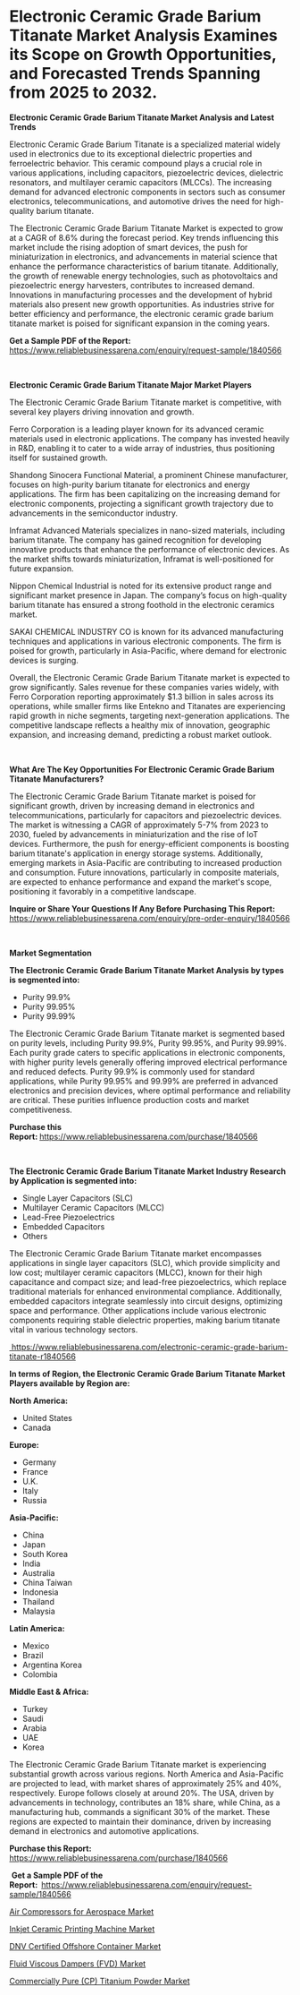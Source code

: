 <p><h1>Electronic Ceramic Grade Barium Titanate Market Analysis Examines its Scope on Growth Opportunities, and Forecasted Trends Spanning from 2025 to 2032.</h1></p><p><strong>Electronic Ceramic Grade Barium Titanate Market Analysis and Latest Trends</strong></p>
<p><p>Electronic Ceramic Grade Barium Titanate is a specialized material widely used in electronics due to its exceptional dielectric properties and ferroelectric behavior. This ceramic compound plays a crucial role in various applications, including capacitors, piezoelectric devices, dielectric resonators, and multilayer ceramic capacitors (MLCCs). The increasing demand for advanced electronic components in sectors such as consumer electronics, telecommunications, and automotive drives the need for high-quality barium titanate.</p><p>The Electronic Ceramic Grade Barium Titanate Market is expected to grow at a CAGR of 8.6% during the forecast period. Key trends influencing this market include the rising adoption of smart devices, the push for miniaturization in electronics, and advancements in material science that enhance the performance characteristics of barium titanate. Additionally, the growth of renewable energy technologies, such as photovoltaics and piezoelectric energy harvesters, contributes to increased demand. Innovations in manufacturing processes and the development of hybrid materials also present new growth opportunities. As industries strive for better efficiency and performance, the electronic ceramic grade barium titanate market is poised for significant expansion in the coming years.</p></p>
<p><strong>Get a Sample PDF of the Report:&nbsp;</strong> <a href="https://www.reliablebusinessarena.com/enquiry/request-sample/1840566?utm_campaign=3497&utm_medium=2&utm_source=Github&utm_content=ia&utm_term=03042025&utm_id=electronic-ceramic-grade-barium-titanate">https://www.reliablebusinessarena.com/enquiry/request-sample/1840566</a></p>
<p>&nbsp;</p>
<p><strong>Electronic Ceramic Grade Barium Titanate Major Market Players</strong></p>
<p><p>The Electronic Ceramic Grade Barium Titanate market is competitive, with several key players driving innovation and growth. </p><p>Ferro Corporation is a leading player known for its advanced ceramic materials used in electronic applications. The company has invested heavily in R&D, enabling it to cater to a wide array of industries, thus positioning itself for sustained growth. </p><p>Shandong Sinocera Functional Material, a prominent Chinese manufacturer, focuses on high-purity barium titanate for electronics and energy applications. The firm has been capitalizing on the increasing demand for electronic components, projecting a significant growth trajectory due to advancements in the semiconductor industry.</p><p>Inframat Advanced Materials specializes in nano-sized materials, including barium titanate. The company has gained recognition for developing innovative products that enhance the performance of electronic devices. As the market shifts towards miniaturization, Inframat is well-positioned for future expansion.</p><p>Nippon Chemical Industrial is noted for its extensive product range and significant market presence in Japan. The company’s focus on high-quality barium titanate has ensured a strong foothold in the electronic ceramics market.</p><p>SAKAI CHEMICAL INDUSTRY CO is known for its advanced manufacturing techniques and applications in various electronic components. The firm is poised for growth, particularly in Asia-Pacific, where demand for electronic devices is surging.</p><p>Overall, the Electronic Ceramic Grade Barium Titanate market is expected to grow significantly. Sales revenue for these companies varies widely, with Ferro Corporation reporting approximately $1.3 billion in sales across its operations, while smaller firms like Entekno and Titanates are experiencing rapid growth in niche segments, targeting next-generation applications. The competitive landscape reflects a healthy mix of innovation, geographic expansion, and increasing demand, predicting a robust market outlook.</p></p>
<p>&nbsp;</p>
<p><strong>What Are The Key Opportunities For Electronic Ceramic Grade Barium Titanate Manufacturers?</strong></p>
<p><p>The Electronic Ceramic Grade Barium Titanate market is poised for significant growth, driven by increasing demand in electronics and telecommunications, particularly for capacitors and piezoelectric devices. The market is witnessing a CAGR of approximately 5-7% from 2023 to 2030, fueled by advancements in miniaturization and the rise of IoT devices. Furthermore, the push for energy-efficient components is boosting barium titanate's application in energy storage systems. Additionally, emerging markets in Asia-Pacific are contributing to increased production and consumption. Future innovations, particularly in composite materials, are expected to enhance performance and expand the market's scope, positioning it favorably in a competitive landscape.</p></p>
<p><strong>Inquire or Share Your Questions If Any Before Purchasing This Report:</strong> <a href="https://www.reliablebusinessarena.com/enquiry/pre-order-enquiry/1840566?utm_campaign=3497&utm_medium=2&utm_source=Github&utm_content=ia&utm_term=03042025&utm_id=electronic-ceramic-grade-barium-titanate">https://www.reliablebusinessarena.com/enquiry/pre-order-enquiry/1840566</a></p>
<p>&nbsp;</p>
<p><strong>Market Segmentation</strong></p>
<p><strong>The Electronic Ceramic Grade Barium Titanate Market Analysis by types is segmented into:</strong></p>
<p><ul><li>Purity 99.9%</li><li>Purity 99.95%</li><li>Purity 99.99%</li></ul></p>
<p><p>The Electronic Ceramic Grade Barium Titanate market is segmented based on purity levels, including Purity 99.9%, Purity 99.95%, and Purity 99.99%. Each purity grade caters to specific applications in electronic components, with higher purity levels generally offering improved electrical performance and reduced defects. Purity 99.9% is commonly used for standard applications, while Purity 99.95% and 99.99% are preferred in advanced electronics and precision devices, where optimal performance and reliability are critical. These purities influence production costs and market competitiveness.</p></p>
<p><strong>Purchase this Report:&nbsp;</strong><a href="https://www.reliablebusinessarena.com/purchase/1840566?utm_campaign=3497&utm_medium=2&utm_source=Github&utm_content=ia&utm_term=03042025&utm_id=electronic-ceramic-grade-barium-titanate">https://www.reliablebusinessarena.com/purchase/1840566</a></p>
<p>&nbsp;</p>
<p><strong>The Electronic Ceramic Grade Barium Titanate Market Industry Research by Application is segmented into:</strong></p>
<p><ul><li>Single Layer Capacitors (SLC)</li><li>Multilayer Ceramic Capacitors (MLCC)</li><li>Lead-Free Piezoelectrics</li><li>Embedded Capacitors</li><li>Others</li></ul></p>
<p><p>The Electronic Ceramic Grade Barium Titanate market encompasses applications in single layer capacitors (SLC), which provide simplicity and low cost; multilayer ceramic capacitors (MLCC), known for their high capacitance and compact size; and lead-free piezoelectrics, which replace traditional materials for enhanced environmental compliance. Additionally, embedded capacitors integrate seamlessly into circuit designs, optimizing space and performance. Other applications include various electronic components requiring stable dielectric properties, making barium titanate vital in various technology sectors.</p></p>
<p><a href="https://www.reliablebusinessarena.com/electronic-ceramic-grade-barium-titanate-r1840566?utm_campaign=3497&utm_medium=2&utm_source=Github&utm_content=ia&utm_term=03042025&utm_id=electronic-ceramic-grade-barium-titanate">&nbsp;https://www.reliablebusinessarena.com/electronic-ceramic-grade-barium-titanate-r1840566</a></p>
<p><strong>In terms of Region, the Electronic Ceramic Grade Barium Titanate Market Players available by Region are:</strong></p>
<p>
    <p> <strong> North America: </strong>
        <ul>
            <li>United States</li>
            <li>Canada</li>
        </ul>
        </p> 
    <p> <strong> Europe: </strong>
        <ul>
            <li>Germany</li>
            <li>France</li>
            <li>U.K.</li>
            <li>Italy</li>
            <li>Russia</li>
        </ul>
        </p> 
    <p> <strong> Asia-Pacific: </strong>
        <ul>
            <li>China</li>
            <li>Japan</li>
            <li>South Korea</li>
            <li>India</li>
            <li>Australia</li>
            <li>China Taiwan</li>
            <li>Indonesia</li>
            <li>Thailand</li>
            <li>Malaysia</li>
        </ul>
        </p> 
    <p> <strong> Latin America: </strong>
        <ul>
            <li>Mexico</li>
            <li>Brazil</li>
            <li>Argentina Korea</li>
            <li>Colombia</li>
        </ul>
        </p> 
    <p> <strong> Middle East & Africa: </strong>
        <ul>
            <li>Turkey</li>
            <li>Saudi</li>
            <li>Arabia</li>
            <li>UAE</li>
            <li>Korea</li>
        </ul>
    </p>
    </p>
<p><p>The Electronic Ceramic Grade Barium Titanate market is experiencing substantial growth across various regions. North America and Asia-Pacific are projected to lead, with market shares of approximately 25% and 40%, respectively. Europe follows closely at around 20%. The USA, driven by advancements in technology, contributes an 18% share, while China, as a manufacturing hub, commands a significant 30% of the market. These regions are expected to maintain their dominance, driven by increasing demand in electronics and automotive applications.</p></p>
<p><strong>Purchase this Report: </strong><a href="https://www.reliablebusinessarena.com/purchase/1840566?utm_campaign=3497&utm_medium=2&utm_source=Github&utm_content=ia&utm_term=03042025&utm_id=electronic-ceramic-grade-barium-titanate">https://www.reliablebusinessarena.com/purchase/1840566</a></p>
<p>&nbsp;<strong>Get a Sample PDF of the Report:&nbsp;&nbsp;</strong><a href="https://www.reliablebusinessarena.com/enquiry/request-sample/1840566?utm_campaign=3497&utm_medium=2&utm_source=Github&utm_content=ia&utm_term=03042025&utm_id=electronic-ceramic-grade-barium-titanate">https://www.reliablebusinessarena.com/enquiry/request-sample/1840566</a></p>
<p><strong></strong></p>
<p><p><a href="https://www.linkedin.com/pulse/future-revenue-demand-forecast-air-compressors-aerospace-fzcne?utm_campaign=3497&utm_medium=2&utm_source=Github&utm_content=ia&utm_term=03042025&utm_id=electronic-ceramic-grade-barium-titanate">Air Compressors for Aerospace Market</a></p><p><a href="https://www.linkedin.com/pulse/overview-inkjet-ceramic-printing-machinemarket-industryshowing-zgree?utm_campaign=3497&utm_medium=2&utm_source=Github&utm_content=ia&utm_term=03042025&utm_id=electronic-ceramic-grade-barium-titanate">Inkjet Ceramic Printing Machine Market</a></p><p><a href="https://www.linkedin.com/pulse/in-depth-dnv-certified-offshore-container-market-analysis-trends-igmve?utm_campaign=3497&utm_medium=2&utm_source=Github&utm_content=ia&utm_term=03042025&utm_id=electronic-ceramic-grade-barium-titanate">DNV Certified Offshore Container Market</a></p><p><a href="https://www.linkedin.com/pulse/thorough-scrutiny-fluid-viscous-dampers-fvd-market-size-share-oqtne?utm_campaign=3497&utm_medium=2&utm_source=Github&utm_content=ia&utm_term=03042025&utm_id=electronic-ceramic-grade-barium-titanate">Fluid Viscous Dampers (FVD) Market</a></p><p><a href="https://github.com/naomaroaoonv/Market-Research-Report-List-1/blob/main/commercially-pure-cp-titanium-powder-market.md?utm_campaign=3497&utm_medium=2&utm_source=Github&utm_content=ia&utm_term=03042025&utm_id=electronic-ceramic-grade-barium-titanate">Commercially Pure (CP) Titanium Powder Market</a></p></p>